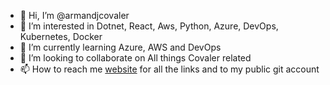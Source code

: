 - 👋 Hi, I’m @armandjcovaler
- 👀 I’m interested in Dotnet, React, Aws, Python, Azure, DevOps, Kubernetes, Docker
- 🌱 I’m currently learning Azure, AWS and DevOps
- 💞️ I’m looking to collaborate on All things Covaler related
- 📫 How to reach me [website](https://armandjordaan.com) for all the links and to my public git account

<!---
armandjcovaler/armandjcovaler is a ✨ special ✨ repository because its `README.md` (this file) appears on your GitHub profile.
You can click the Preview link to take a look at your changes.
--->
